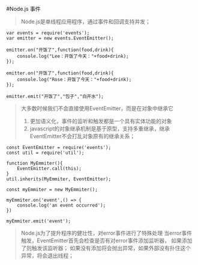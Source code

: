 #Node.js 事件
> Node.js是单线程应用程序，通过事件和回调支持并发；

	var events = require('events');
	var emitter = new events.EventEmitter();

	emitter.on("开饭了",function(food,drink){
		console.log("Lee：开饭了今天："+food+drink);
	});

	emitter.on("开饭了",function(food,drink){
		console.log("Rose：开饭了今天："+food+drink);
	});

	emitter.emit("开饭了","包子","白开水");

> 大多数时候我们不会直接使用EventEmitter，而是在对象中继承它
> 1. 更加语义化，事件的监听和触发都是一个具有实体功能的对象
> 2. javascript的对象继承机制是基于原型，支持多重继承，继承EventEmitter不会打乱对象原有的继承关系；

	const EventEmitter = require('events');
	const util = require('util');

	function MyEmmiter(){
		EventEmitter.call(this);
	}
	util.inherits(MyEmmiter, EventEmitter);

	const myEmmiter = new MyEmmiter();

	myEmmiter.on('event',() => {
		console.log('an event occurred');
	})

	myEmmiter.emit('event');

> Node.js为了提升程序的健壮性，对error事件进行了特殊处理
> 当error事件触发，EventEmitter首先会检查是否有对error事件添加监听器，
> 如果添加了则触发该监听器；
> 如果没有添加将会抛出异常，如果外部没有扑住这个异常，将会退出线程；